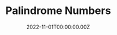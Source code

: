 ---
layout: layouts/dojos.njk
title: Palindrome Numbers
level: "Medium"
language: javascript
link_to_problem: https://leetcode.com/problems/palindrome-number/description/
link_to_solution: https://github.com/fatchild/leetcode_solutions/tree/main/0001_two_sum/javascript
date: 2022-11-01T00:00:00.00Z
site: leetcode
tags: 
  - Math
---